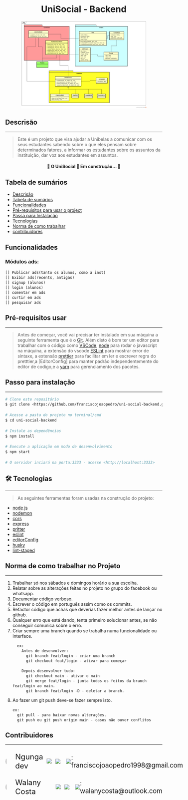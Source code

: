 <h1 align="center">UniSocial - Backend</h1>

<div align="center">
  <img width="80%" height="10%" src="public/banner_model.png">
</div>

## Descrisão
___

>Este é um projeto que visa ajudar a Unibelas a comunicar com os seus estudantes sabendo sobre o que eles pensam sobre determinados fatores, a informar os estudantes sobre os assuntos da instituição, dar voz aos estudantes em assuntos.

<h4 align="center"> 
	🚧  O UniSocial 🚀 Em construção...  🚧
</h4>

## Tabela de sumários

<!--ts-->
   * [Descrisão](#descrisão)
   * [Tabela de sumários](#tabela-de-sumarios)
   * [Funcionalidades](#Funcionalidades)
   * [Pré-requisitos para usar o project](#Pré-requisitos)
   * [Passa para Instalação](#instalacao)
   * [Tecnologias](#tecnologias)
   * [Norma de como trabalhar](#norma)
   * [contribuidores](#contribuidores)
<!--te-->

## Funcionalidades
  ### Módulos ads:
    [] Publicar ads(tanto os alunos, como a inst)
    [] Exibir ads(recents, antigas)
    [] signup (alunos)
    [] login (alunos)
    [] comentar em ads
    [] curtir em ads
    [] pesquisar ads

## Pré-requisitos usar
---

> Antes de começar, você vai precisar ter instalado em sua máquina a seguinte ferramenta que é o 
> [Git](https://git-scm.com). Além disto é bom ter um editor para trabalhar com o código como [VSCode](https://code.visualstudio.com/), [node](https://nodejs.org/en/) para rodar o javascript na máquina, a extensão do vscode [ESLint]() para mostrar error de sintaxe, a extensão [prettier]() para facilitar em ler e escrever regra do pretttier,a [EditorConfig] para manter padrão independentemente do editor de codigo,e a [yarn](https://yarnpkg.com/) para gerenciamento dos pacotes.  


## Passo para instalação
___

```bash
# Clone este repositório
$ git clone <https://github.com/franciscojoaopedro/uni-social-backend.git>

# Acesse a pasta do projeto no terminal/cmd
$ cd uni-social-backend

# Instale as dependências
$ npm install

# Execute a aplicação em modo de desenvolvimento
$ npm start

# O servidor inciará na porta:3333 - acesse <http://localhost:3333>
```

## 🛠 Tecnologias
---

> As seguintes ferramentas foram usadas na construção do projeto:

- [node js](https://pt-br.reactjs.org/)
- [nodemon](https://code.visualstudio.com/)
- [cors](https://git-scm.com)
- [express](https://react-icons.github.io/react-icons/)
- [pritter](https://prettier.io/)
- [eslint](https://eslint.org/)
- [editorConfig](https://editorconfig.org/)
- [husky](https://github.com/typicode/husky)
- [lint-staged](https://github.com/okonet/lint-staged)

## Norma de como trabalhar no Projeto
___

<ol>
  <li>Trabalhar só nos sábados e domingos horário a sua escolha.</li>
  <li>Relatar sobre as alterações feitas no projeto no grupo do facebook ou whatsapp.</li>
  <li>Documentar código verboso.</li>
  <li>Escrever o código em português assim como os commits.</li>
  <li>Refactor código que achas que deverias fazer melhor antes de lançar no github.</li>
  <li>Qualquer erro que está dando, tenta primeiro solucionar antes, se não conseguir comunica sobre o erro.</li>
  <li>
    Criar sempre uma branch quando se trabalha numa funcionalidade ou interface.
      
      ex: 
        Antes de desenvolver:
          git branch feat/login - criar uma branch
          git checkout feat/login - ativar para começar

        Depois desenvolver tudo:
          git checkout main - ativar o main
          git merge feat/login - junta todos os feitos da branch feat/login ao main.
          git branch feat/login -D - deletar a branch.  
  </li>
  <li>
    Ao fazer um git push deve-se fazer sempre isto.
    
    ex:
      git pull - para baixar novas alterações.
      git push ou git push origin main - casos não ouver conflitos 
  </li>
</ol>

## Contribuidores
___

<div style="display: flex; align-items: center; gap: 6px 12px; margin-top: 24px;">
  <img 
    src="https://avatars.githubusercontent.com/u/79996151?v=4"
    width="5%"
    height="1.5%"
    style="border-radius: 50%;"
  /> 
  <span style="font-size: 1.5rem;">Ngunga dev </span>
  <a href="https://github.com/franciscojoaopedro">
    <img src="https://img.shields.io/badge/GitHub-100000?style=for-the-badge&logo=github&logoColor=white"/>
  </a>
   <img src="https://img.shields.io/badge/LinkedIn-0077B5?style=for-the-badge&logo=linkedin&logoColor=white"/>
  <span style="display: flex; align-items: center; font-size: 1.3rem; margin-left: 6px;">
    <img src="https://img.shields.io/badge/Gmail-D14836?style=for-the-badge&logo=gmail&logoColor=white"/>: franciscojoaopedro1998@gmail.com
  </span>
</div>

<div style="display: flex; align-items: center; gap: 6px 12px; margin-top: 24px;">
  <img 
    src="https://avatars.githubusercontent.com/u/81929793?v=4"
    width="5%"
    height="1.5%"
    style="border-radius: 50%;"
  /> 
  <span style="font-size: 1.5rem;">Walany Costa</span>
  <a href="https://github.com/Walany Costa">
    <img src="https://img.shields.io/badge/GitHub-100000?style=for-the-badge&logo=github&logoColor=white"/>
  </a>
  <img src="https://img.shields.io/badge/LinkedIn-0077B5?style=for-the-badge&logo=linkedin&logoColor=white"/>
  <span style="display: flex; align-items: center; font-size: 1.3rem; margin-left: 6px;">
    <img src="https://img.shields.io/badge/Microsoft_Outlook-0078D4?style=for-the-badge&logo=microsoft-outlook&logoColor=white"/>  : walanycosta@outlook.com
  </span>
</div>
